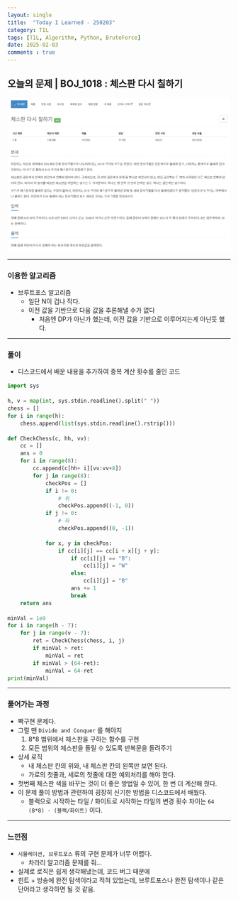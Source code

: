 ```yaml
---
layout: single
title:  "Today I Learned - 250203"
category: TIL
tags: [TIL, Algorithm, Python, BruteForce]
date: 2025-02-03
comments : true
---
```


## 오늘의 문제 | BOJ_1018 : 체스판 다시 칠하기
![png](/assets/img/BOJ_1018.PNG)

------

### 이용한 알고리즘
* 브루트포스 알고리즘
    * 일단 N이 겁나 작다.
    * 이전 값을 기반으로 다음 값을 추론해낼 수가 없다
        * 처음엔 DP가 아닌가 했는데, 이전 값을 기반으로 이루어지는게 아닌듯 했다.

------

### 풀이
* 디스코드에서 배운 내용을 추가하여 중복 계산 횟수를 줄인 코드
```python
import sys

h, v = map(int, sys.stdin.readline().split(" "))
chess = []
for i in range(h):
    chess.append(list(sys.stdin.readline().rstrip()))

def CheckChess(c, hh, vv):
    cc = []
    ans = 0
    for i in range(8):
        cc.append(c[hh+ i][vv:vv+8])
        for j in range(8):
            checkPos = []
            if i != 0:
                # 위
                checkPos.append((-1, 0))
            if j != 0:
                # 좌
                checkPos.append((0, -1))

            for x, y in checkPos:
                if cc[i][j] == cc[i + x][j + y]:
                    if cc[i][j] == "B":
                        cc[i][j] = "W"
                    else:
                        cc[i][j] = "B"
                    ans += 1
                    break
    return ans

minVal = 1e9
for i in range(h - 7):
    for j in range(v - 7):
        ret = CheckChess(chess, i, j)
        if minVal > ret:
            minVal = ret
        if minVal > (64-ret):
            minVal = 64-ret
print(minVal)
```

--- 

### 풀어가는 과정
* 빡구현 문제다.
* 그럴 땐 `Divide and Conquer` 를 해야지
    1. 8*8 범위에서 체스판을 구하는 함수를 구현
    2. 모든 범위의 체스판을 돌릴 수 있도록 반복문을 돌려주기
* 상세 로직
    * 내 체스판 칸의 위와, 내 체스판 칸의 왼쪽만 보면 된다.
    * 가로의 첫줄과, 세로의 첫줄에 대한 예외처리를 해야 한다.
* 첫번째 체스판 색을 바꾸는 것이 더 좋은 방법일 수 있어, 한 번 더 계산해 줬다.
* 이 문제 풀이 방법과 관련하여 굉장히 신기한 방법을 디스코드에서 배웠다.
    * 블랙으로 시작하는 타일 / 화이트로 시작하는 타일의 변경 횟수 차이는 `64 (8*8) - (블랙/화이트)` 이다.
    
----
### 느낀점
* `시뮬레이션, 브루트포스` 류의 구현 문제가 너무 어렵다. 
    * 차라리 알고리즘 문제를 줘...
* 실제로 로직은 쉽게 생각해냈는데, 코드 버그 때문에 
* 힌트 + 방송에 완전 탐색이라고 적혀 있었는데, 브루트포스나 완전 탐색이나 같은 단어라고 생각하면 될 것 같음.